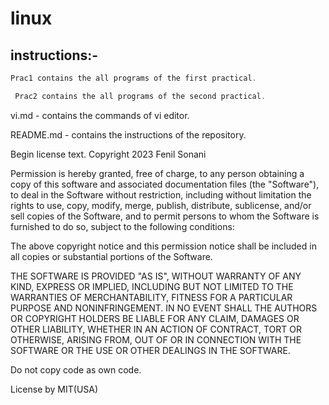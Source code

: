 # linux


## instructions:-

```c
Prac1 contains the all programs of the first practical.
```

<!-- heilight this line -->
```c
 Prac2 contains the all programs of the second practical.
```
vi.md - contains the commands of vi editor.

README.md - contains the instructions of the repository.

Begin license text.
Copyright 2023 Fenil Sonani

Permission is hereby granted, free of charge, to any person obtaining a copy of this software and associated documentation files (the "Software"), to deal in the Software without restriction, including without limitation the rights to use, copy, modify, merge, publish, distribute, sublicense, and/or sell copies of the Software, and to permit persons to whom the Software is furnished to do so, subject to the following conditions:

The above copyright notice and this permission notice shall be included in all copies or substantial portions of the Software.

THE SOFTWARE IS PROVIDED "AS IS", WITHOUT WARRANTY OF ANY KIND, EXPRESS OR IMPLIED, INCLUDING BUT NOT LIMITED TO THE WARRANTIES OF MERCHANTABILITY, FITNESS FOR A PARTICULAR PURPOSE AND NONINFRINGEMENT. IN NO EVENT SHALL THE AUTHORS OR COPYRIGHT HOLDERS BE LIABLE FOR ANY CLAIM, DAMAGES OR OTHER LIABILITY, WHETHER IN AN ACTION OF CONTRACT, TORT OR OTHERWISE, ARISING FROM, OUT OF OR IN CONNECTION WITH THE SOFTWARE OR THE USE OR OTHER DEALINGS IN THE SOFTWARE.

Do not copy code as own code.

License by MIT(USA)
